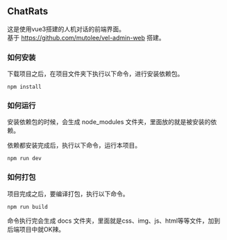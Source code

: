 ## ChatRats

这是使用vue3搭建的人机对话的前端界面。<br>
基于 https://github.com/mutolee/vel-admin-web 搭建。



### 如何安装

下载项目之后，在项目文件夹下执行以下命令，进行安装依赖包。

```
npm install
```

### 如何运行

安装依赖包的时候，会生成 node_modules 文件夹，里面放的就是被安装的依赖。

依赖都安装完成后，执行以下命令，运行本项目。

```
npm run dev
```

### 如何打包

项目完成之后，要编译打包，执行以下命令。

```
npm run build
```

命令执行完会生成 docs 文件夹，里面就是css、img、js、html等等文件，加到后端项目中就OK辣。


